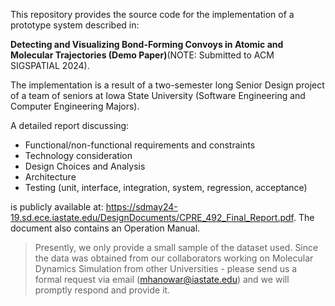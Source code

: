 This repository provides the source code for the implementation of a prototype system described in: 

**Detecting and Visualizing Bond-Forming Convoys in Atomic and Molecular Trajectories (Demo Paper)**(NOTE: Submitted to ACM SIGSPATIAL 2024).

The implementation is a result of a two-semester long Senior Design project of a team of seniors at Iowa State University (Software Engineering and Computer Engineering Majors).

A detailed report discussing:

- Functional/non-functional requirements and constraints
- Technology consideration
- Design Choices and Analysis
- Architecture
- Testing (unit, interface, integration, system, regression, acceptance)

is publicly available at: https://sdmay24-19.sd.ece.iastate.edu/DesignDocuments/CPRE_492_Final_Report.pdf. The document also contains an Operation Manual.

> Presently, we only provide a small sample of the dataset used. Since the data was obtained from our collaborators working on Molecular Dynamics Simulation from other Universities - please send us a formal request via email (mhanowar@iastate.edu) and we will promptly respond and provide it.